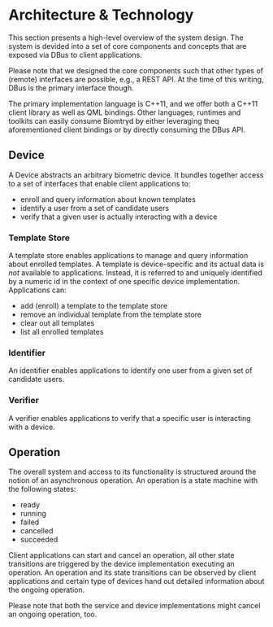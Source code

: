 # Architecture & Technology

This section presents a high-level overview of the system design. The
system is devided into a set of core components and concepts that are
exposed via DBus to client applications.

Please note that we designed the core components such that other types
of (remote) interfaces are possible, e.g., a REST API. At the time of
this writing, DBus is the primary interface though.

The primary implementation language is C++11, and we offer both a C++11
client library as well as QML bindings. Other languages, runtimes and
toolkits can easily consume Biomtryd by either leveraging theq
aforementioned client bindings or by directly consuming the DBus API.

## Device

A Device abstracts an arbitrary biometric device. It bundles together access to
a set of interfaces that enable client applications to:
 - enroll and query information about known templates
 - identify a user from a set of candidate users
 - verify that a given user is actually interacting with a device
 
### Template Store

A template store enables applications to manage and query information
about enrolled templates. A template is device-specific and its actual
data is *not* available to applications. Instead, it is referred to
and uniquely identified by a numeric id in the context of one specific
device implementation. Applications can:

- add (enroll) a template to the template store
 - remove an individual template from the template store
 - clear out all templates
 - list all enrolled templates
 
### Identifier

An identifier enables applications to identify one user from a given
set of candidate users.

### Verifier

A verifier enables applications to verify that a specific user is
interacting with a device.

## Operation

The overall system and access to its functionality is structured
around the notion of an asynchronous operation.  An operation is a
state machine with the following states:

 - ready
 - running
 - failed
 - cancelled
 - succeeded

Client applications can start and cancel an operation, all other state
transitions are triggered by the device implementation executing an
operation. An operation and its state transitions can be observed by
client applications and certain type of devices hand out detailed
information about the ongoing operation.

Please note that both the service and device implementations might
cancel an ongoing operation, too.
